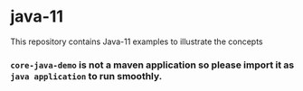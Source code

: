 # java-11
This repository contains Java-11 examples to illustrate the concepts

### `core-java-demo` is not a maven application so please import it as `java application` to run smoothly.
